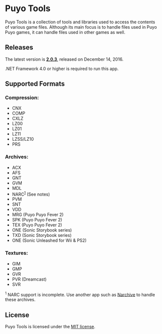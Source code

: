 Puyo Tools
=========

Puyo Tools is a collection of tools and libraries used to access the contents of various game files. Although its main focus is to handle files used in Puyo Puyo games, it can handle files used in other games as well.

## Releases

The latest version is **[2.0.3](https://github.com/nickworonekin/puyotools/releases/latest)**, released on December 14, 2016.

.NET Framework 4.0 or higher is required to run this app.

## Supported Formats
### Compression:
  * CNX
  * COMP
  * CXLZ
  * LZ00
  * LZ01
  * LZ11
  * LZSS/LZ10
  * PRS

### Archives:
  * ACX
  * AFS
  * GNT
  * GVM
  * MDL
  * NARC<sup>[1](#archive-footnote-1)</sup> (See notes)
  * PVM
  * SNT
  * VDD
  * MRG (Puyo Puyo Fever 2)
  * SPK (Puyo Puyo Fever 2)
  * TEX (Puyo Puyo Fever 2)
  * ONE (Sonic Storybook series)
  * TXD (Sonic Storybook series)
  * ONE (Sonic Unleashed for Wii & PS2)

### Textures:
  * GIM
  * GMP
  * GVR
  * PVR (Dreamcast)
  * SVR

<sup id="archive-footnote-1">1</sup> NARC support is incomplete. Use another app such as [Narchive](https://github.com/nickworonekin/narchive) to handle these archives.

## License
Puyo Tools is licensed under the [MIT license](LICENSE.md).